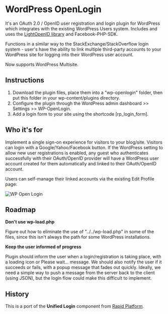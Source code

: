 WordPress OpenLogin
====================

It's an OAuth 2.0 / OpenID user registration and login plugin for WordPress which integrates with the existing WordPress Users system. Includes and uses the [LightOpenID library](https://github.com/iignatov/LightOpenID) and Facebook-PHP-SDK.

Functions in a similar way to the StackExchange/StackOverflow login system - user's have the ability to link multiple third-party accounts to your WordPress site for logging into their WordPress user account.

Now supports WordPress Multisite.

Instructions
------------

1. Download the plugin files, place them into a "wp-openlogin" folder, then put this folder in your wp-content/plugins directory.
2. Configure the plugin through the WordPress admin dashboard >> Settings >> WP-OpenLogin.
3. Add a login form to your site using the shortcode [rp_login_form].

Who it's for
------------

Implement a single sign-on experience for visitors to your blog/site. Visitors can login with a Google/Yahoo/Facebook button. If the WordPress setting to allow new user registrations is enabled, any guest who authenticates successfully with their OAuth/OpenID provider will have a WordPress user account created for them automatically and linked to their OAuth/OpenID account.

Users can self-manage their linked accounts via the existing Edit Profile page:

![WP Open Login](http://files.glassocean.net/github/wp-openlogin.png)

Roadmap
-------

**Don't use wp-load.php**

Figure out how to eliminate the use of "../../wp-load.php" in some of the files, since this isn't always the path for some WordPress installations.

**Keep the user informed of progress**

Plugin should inform the user when a login/registration is taking place, with a loading icon or Please wait... message. We should also notify the user if it succeeds or fails, with a popup message that fades out quickly. Ideally, we need a simple way to push a message from the server back to the client (using JSON), but the login flow could make this difficult to implement.

History
-------

This is a port of the **Unified Login** component from [Rapid Platform](http://github.com/perrybutler/rapidplatform).
